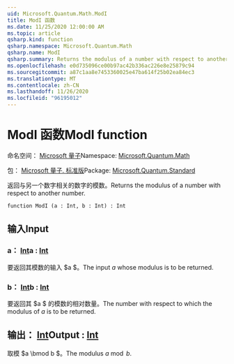```yaml
---
uid: Microsoft.Quantum.Math.ModI
title: ModI 函数
ms.date: 11/25/2020 12:00:00 AM
ms.topic: article
qsharp.kind: function
qsharp.namespace: Microsoft.Quantum.Math
qsharp.name: ModI
qsharp.summary: Returns the modulus of a number with respect to another number.
ms.openlocfilehash: e0d735096ce00b97ac42b336ac226e8e25879c94
ms.sourcegitcommit: a87c1aa8e7453360025e47ba614f25b02ea84ec3
ms.translationtype: MT
ms.contentlocale: zh-CN
ms.lasthandoff: 11/26/2020
ms.locfileid: "96195012"
---
```

# <a name="modi-function"></a><span data-ttu-id="701a6-102">ModI 函数</span><span class="sxs-lookup"><span data-stu-id="701a6-102">ModI function</span></span>

<span data-ttu-id="701a6-103">命名空间： [Microsoft 量子](xref:Microsoft.Quantum.Math)</span><span class="sxs-lookup"><span data-stu-id="701a6-103">Namespace: [Microsoft.Quantum.Math](xref:Microsoft.Quantum.Math)</span></span>

<span data-ttu-id="701a6-104">包： [Microsoft 量子. 标准版](https://nuget.org/packages/Microsoft.Quantum.Standard)</span><span class="sxs-lookup"><span data-stu-id="701a6-104">Package: [Microsoft.Quantum.Standard](https://nuget.org/packages/Microsoft.Quantum.Standard)</span></span>


<span data-ttu-id="701a6-105">返回与另一个数字相关的数字的模数。</span><span class="sxs-lookup"><span data-stu-id="701a6-105">Returns the modulus of a number with respect to another number.</span></span>

```qsharp
function ModI (a : Int, b : Int) : Int
```


## <a name="input"></a><span data-ttu-id="701a6-106">输入</span><span class="sxs-lookup"><span data-stu-id="701a6-106">Input</span></span>

### <a name="a--int"></a><span data-ttu-id="701a6-107">a： [Int](xref:microsoft.quantum.lang-ref.int)</span><span class="sxs-lookup"><span data-stu-id="701a6-107">a : [Int](xref:microsoft.quantum.lang-ref.int)</span></span>

<span data-ttu-id="701a6-108">要返回其模数的输入 $a $。</span><span class="sxs-lookup"><span data-stu-id="701a6-108">The input $a$ whose modulus is to be returned.</span></span>


### <a name="b--int"></a><span data-ttu-id="701a6-109">b： [Int](xref:microsoft.quantum.lang-ref.int)</span><span class="sxs-lookup"><span data-stu-id="701a6-109">b : [Int](xref:microsoft.quantum.lang-ref.int)</span></span>

<span data-ttu-id="701a6-110">要返回其 $a $ 的模数的相对数量。</span><span class="sxs-lookup"><span data-stu-id="701a6-110">The number with respect to which the modulus of $a$ is to be returned.</span></span>



## <a name="output--int"></a><span data-ttu-id="701a6-111">输出： [Int](xref:microsoft.quantum.lang-ref.int)</span><span class="sxs-lookup"><span data-stu-id="701a6-111">Output : [Int](xref:microsoft.quantum.lang-ref.int)</span></span>

<span data-ttu-id="701a6-112">取模 $a \bmod b $。</span><span class="sxs-lookup"><span data-stu-id="701a6-112">The modulus $a \bmod b$.</span></span>